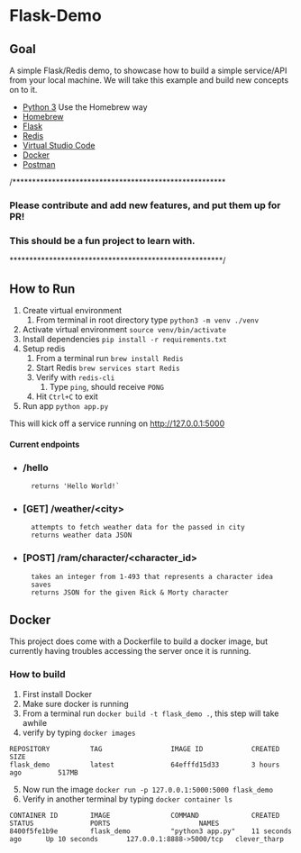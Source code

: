 # Flask-Demo

## Goal

A simple Flask/Redis demo, to showcase how to build a simple service/API from your local machine. We will take this example and build new concepts on to it. 

- [Python 3](https://www.saintlad.com/install-python-3-on-mac/) Use the Homebrew way
- [Homebrew](https://brew.sh)
- [Flask](https://flask.palletsprojects.com/en/1.1.x/quickstart/#a-minimal-application)
- [Redis](https://redislabs.com/get-started-with-redis/)
- [Virtual Studio Code](https://code.visualstudio.com)
- [Docker](https://www.docker.com)
- [Postman](https://www.getpostman.com)

/******************************************************
### Please contribute and add new features, and put them up for PR!  
### This should be a fun project to learn with. 
******************************************************/

## How to Run

1. Create virtual environment
   1. From terminal in root directory type `python3 -m venv ./venv`
2. Activate virtual environment `source venv/bin/activate`
3. Install dependencies `pip install -r requirements.txt`
4. Setup redis
   1. From a terminal run `brew install Redis`
   2. Start Redis `brew services start Redis`
   3. Verify with `redis-cli`
      1. Type `ping`, should receive `PONG`
   4. Hit `Ctrl+C` to exit
5. Run app `python app.py`

This will kick off a service running on http://127.0.0.1:5000


#### Current endpoints

- ### /hello
        returns 'Hello World!`

- ### [GET] /weather/\<city\>
        attempts to fetch weather data for the passed in city
        returns weather data JSON

- ### [POST] /ram/character/\<character_id\>
        takes an integer from 1-493 that represents a character idea
        saves 
        returns JSON for the given Rick & Morty character


## Docker

This project does come with a Dockerfile to build a docker image, but currently having troubles accessing the server once it is running. 

### How to build

1. First install Docker
2. Make sure docker is running
3. From a terminal run `docker build -t flask_demo .`, this step will take awhile
4. verify by typing `docker images`
```
REPOSITORY          TAG                 IMAGE ID            CREATED             SIZE
flask_demo          latest              64efffd15d33        3 hours ago         517MB
```
5. Now run the image `docker run -p 127.0.0.1:5000:5000 flask_demo`
6. Verify in another terminal by typing `docker container ls`
```
CONTAINER ID        IMAGE               COMMAND             CREATED             STATUS              PORTS                      NAMES
8400f5fe1b9e        flask_demo          "python3 app.py"    11 seconds ago      Up 10 seconds       127.0.0.1:8888->5000/tcp   clever_tharp
```